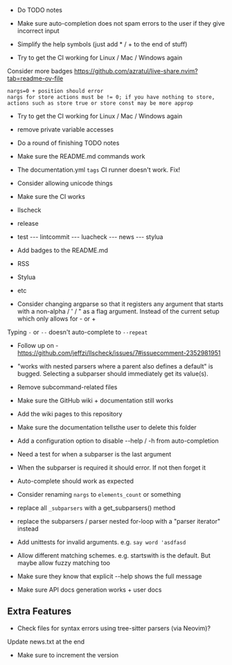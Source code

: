 - Do TODO notes

- Make sure auto-completion does not spam errors to the user if they give incorrect input

- Simplify the help symbols (just add * / + to the end of stuff)

- Try to get the CI working for Linux / Mac / Windows again


Consider more badges
https://github.com/azratul/live-share.nvim?tab=readme-ov-file

```
nargs=0 + position should error
nargs for store actions must be != 0; if you have nothing to store, actions such as store true or store const may be more approp
```

- Try to get the CI working for Linux / Mac / Windows again

- remove private variable accesses

- Do a round of finishing TODO notes

- Make sure the README.md commands work

- The documentation.yml `tags` CI runner doesn't work. Fix!

- Consider allowing unicode things

- Make sure the CI works
 - llscheck
 - release
 - test
 --- lintcommit
 --- luacheck
 --- news
 --- stylua

- Add badges to the README.md
 - RSS
 - Stylua
 - etc

- Consider changing argparse so that it registers any argument that starts with
a non-alpha / ' / " as a flag argument. Instead of the current setup which only
allows for - or +

Typing `-` or `--` doesn't auto-complete to `--repeat`

- Follow up on - https://github.com/jeffzi/llscheck/issues/7#issuecomment-2352981951

- "works with nested parsers where a parent also defines a default" is bugged. Selecting a subparser should immediately get its value(s).

- Remove subcommand-related files
 - Make sure the GitHub wiki + documentation still works

- Add the wiki pages to this repository
 - Make sure the documentation tellsthe user to delete this folder

- Add a configuration option to disable --help / -h from auto-completion

- Need a test for when a subparser is the last argument
 - When the subparser is required it should error. If not then forget it
 - Auto-complete should work as expected
- Consider renaming `nargs` to `elements_count` or something

- replace all `_subparsers` with a get_subparsers() method
- replace the subparsers / parser nested for-loop with a "parser iterator" instead
- Add unittests for invalid arguments. e.g. `say word 'asdfasd`


- Allow different matching schemes. e.g. startswith is the default. But maybe
allow fuzzy matching too

- Make sure they know that explicit --help shows the full message


- Make sure API docs generation works + user docs

## Extra Features
- Check files for syntax errors using tree-sitter parsers (via Neovim)?


Update news.txt at the end
 - Make sure to increment the version
